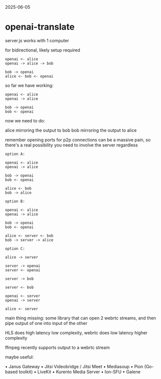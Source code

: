 2025-06-05

# openai-translate


server.js works with 1 computer

for bidirectional, likely setup required

```
openai <- alice
openai -> alice -> bob

bob -> openai
alice <- bob <- openai
```

so far we have working:

```
openai <- alice
openai -> alice

bob -> openai
bob <- openai
```

now we need to do:

alice mirroring the output to bob
bob mirroring the output to alice

remember opening ports for p2p connections can be a massive pain, so there's a real possibility you need to involve the server regardless

```
option A:

openai <- alice
openai -> alice

bob -> openai
bob <- openai

alice <- bob
bob -> alice

option B:

openai <- alice
openai -> alice

bob -> openai
bob <- openai

alice <- server <- bob
bob -> server -> alice

option C:

alice -> server

server -> openai 
server <- openai

server -> bob

server <- bob

openai <- server
openai -> server

alice <- server
```



main thing missing: some library that can open 2 webrtc streams, and then pipe output of one into input of the other




HLS does high latency low complexity, webrtc does low latency higher complexity

ffmpeg recently supports output to a webrtc stream


maybe useful:

• Janus Gateway
• Jitsi Videobridge / Jitsi Meet
• Mediasoup
• Pion (Go-based toolkit)
• LiveKit
• Kurento Media Server
• Ion-SFU
• Galene